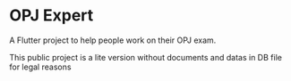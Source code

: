 # OPJ Expert

A Flutter project to help people work on their OPJ exam.

This public project is a lite version without documents and datas in DB file for legal reasons
